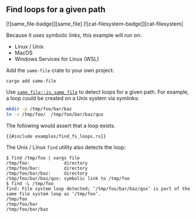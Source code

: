 ## Find loops for a given path

[![same_file-badge]][same_file] [![cat-filesystem-badge]][cat-filesystem]

Because it uses symbolic links, this example will run on:

* Linux / Unix
* MacOS
* Windows Services for Linux (WSL)

Add the `same-file` crate to your own project:

```
cargo add same-file
```

Use [`same_file::is_same_file`] to detect loops for a given path.
For example, a loop could be created on a Unix system via symlinks:

```bash
mkdir -p /tmp/foo/bar/baz
ln -s /tmp/foo/  /tmp/foo/bar/baz/qux
```

The following would assert that a loop exists.

```rust,no_run
{{#include examples/find_fs_loops.rs}}
```

The Unix / Linux `find` utility also detects the loop:

```
$ find /tmp/foo | xargs file
/tmp/foo:             directory
/tmp/foo/bar:         directory
/tmp/foo/bar/baz:     directory
/tmp/foo/bar/baz/qux: symbolic link to /tmp/foo
$ find -L /tmp/foo
find: File system loop detected; ‘/tmp/foo/bar/baz/qux’ is part of the same file system loop as ‘/tmp/foo’.
/tmp/foo
/tmp/foo/bar
/tmp/foo/bar/baz
```

[`same_file::is_same_file`]: https://docs.rs/same-file/*/same_file/fn.is_same_file.html
